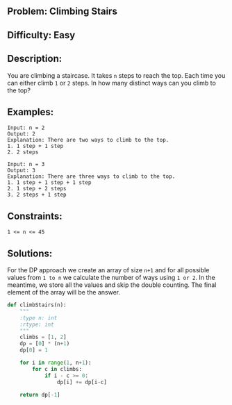 ## Problem: Climbing Stairs

## Difficulty: Easy

## Description:
You are climbing a staircase. It takes `n` steps to reach the top. Each time you can either climb `1` or `2` steps. In how many distinct ways can you climb to the top?

## Examples:
```
Input: n = 2
Output: 2
Explanation: There are two ways to climb to the top.
1. 1 step + 1 step
2. 2 steps
```

```
Input: n = 3
Output: 3
Explanation: There are three ways to climb to the top.
1. 1 step + 1 step + 1 step
2. 1 step + 2 steps
3. 2 steps + 1 step
```

## Constraints:
```
1 <= n <= 45
```

## Solutions: 
For the DP approach we create an array of size `n+1` and for all possible values from `1 to n` we calculate the number of ways using `1 or 2`. In the meantime, we store all the values and skip the double counting. The final element of the array will be the answer.

```python
def climbStairs(n):
    """
    :type n: int
    :rtype: int
    """
    climbs = [1, 2]
    dp = [0] * (n+1)
    dp[0] = 1

    for i in range(1, n+1):
        for c in climbs:
            if i - c >= 0:
                dp[i] += dp[i-c]

    return dp[-1]
```


